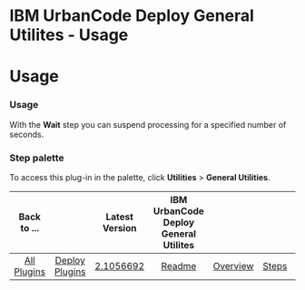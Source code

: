 
IBM UrbanCode Deploy General Utilites - Usage
=============================================

# Usage



### Usage




 


With the **Wait** step you can suspend processing for a specified number of seconds.



### **Step palette**


To access this plug-in in the palette, click **Utilities** > **General Utilities**.




|Back to ...||Latest Version|IBM UrbanCode Deploy General Utilites ||||
| :---: | :---: | :---: | :---: | :---: | :---: | :---: |
|[All Plugins](../../index.md)|[Deploy Plugins](../README.md)|[2.1056692](https://raw.githubusercontent.com/UrbanCode/IBM-UCD-PLUGINS/main/files/general-utilities/general-utilities-2.1056692.zip)|[Readme](README.md)|[Overview](overview.md)|[Steps](steps.md)|[Downloads](downloads.md)|
